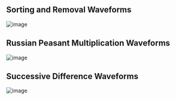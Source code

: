 ## Sorting and Removal Waveforms
![image](https://github.com/user-attachments/assets/4f4e1c7d-5796-4e0e-a0d4-68ebc6fad874)
## Russian Peasant Multiplication Waveforms
![image](https://github.com/user-attachments/assets/140d217c-8ddc-4d90-a204-27278833713e)
## Successive Difference Waveforms
![image](https://github.com/user-attachments/assets/08e190b9-c2d6-40ec-90d1-bd111f96e1f0)

